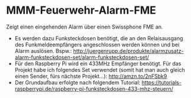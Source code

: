 # MMM-Feuerwehr-Alarm-FME
Zeigt einen eingehenden Alarm über einen Swissphone FME an.
* Es werden dazu Funksteckdosen benötigt, die an den Relaisausgang des Funkmeldeempfängers angeschlossen werden können und bei Alarm auslösen. Bspw.: http://juergenrupp.de/produkte/alarmzusatz-alarm-funksteckdosen-set/alarm-funksteckdosen-set/
* Für den Raspberry Pi wird ein 433MHz Empfänger benötigt. Für das Projekt habe ich folgendes Set verwendet (somit hat man auch gleich einen Sender, fürs nächste Projekt...): <a href="http://amzn.to/2nFSbk9" target="_blank">http://amzn.to/2nFSbk9</a>
* Der Grundaufbau erfolgte nach folgendem Tutorial: https://tutorials-raspberrypi.de/raspberry-pi-funksteckdosen-433-mhz-steuern/
